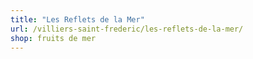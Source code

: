 ```yaml
---
title: "Les Reflets de la Mer"
url: /villiers-saint-frederic/les-reflets-de-la-mer/
shop: fruits de mer
---
```

